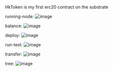 
HkToken is my first erc20 contract on the substrate 

running-node:
![image](https://github.com/zhiwei-w-luo/hackathon-polkadot-erc20/blob/master/images/run-node.png)

balance:
![image](https://github.com/zhiwei-w-luo/hackathon-polkadot-erc20/blob/master/images/balance.png)

deploy:
![image](https://github.com/zhiwei-w-luo/hackathon-polkadot-erc20/blob/master/images/deploy.png)


run-test:
![image](https://github.com/zhiwei-w-luo/hackathon-polkadot-erc20/blob/master/images/run_test.png)

transfer:
![image](https://github.com/zhiwei-w-luo/hackathon-polkadot-erc20/blob/master/images/transfer.png)

tree:
![image](https://github.com/zhiwei-w-luo/hackathon-polkadot-erc20/blob/master/images/tree.png)
